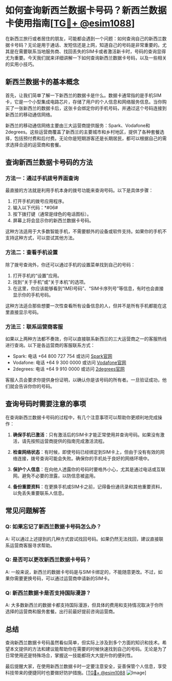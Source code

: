 # 如何查询新西兰数据卡号码？新西兰数据卡使用指南[[TG💪+ @esim1088](https://t.me/s/esim1088)]

在新西兰旅行或者居住的朋友，可能都会遇到一个问题：如何查询自己的新西兰数据卡号码？无论是用于通话、发短信还是上网，知道自己的号码是非常重要的。尤其是在需要联系当地服务商、找回丢失的SIM卡或者激活新卡时，号码的查询显得尤为重要。今天我们就来详细讲解一下如何查询新西兰数据卡号码，以及一些相关的实用小技巧。

## 新西兰数据卡的基本概念

首先，让我们简单了解一下新西兰的数据卡是什么。数据卡通常指的是手机SIM卡，它是一个小型集成电路芯片，存储了用户的个人信息和网络服务信息。当你购买了一张新西兰的数据卡后，这张卡会绑定你的手机号码，并通过这个号码连接到新西兰的移动通信网络。

新西兰的移动通信网络主要由三大运营商提供服务：Spark、Vodafone和2degrees。这些运营商覆盖了新西兰的主要城市和乡村地区，提供了各种套餐选择，包括预付费和后付费。无论你是短期游客还是长期居民，都可以根据自己的需求选择合适的运营商和套餐。

## 查询新西兰数据卡号码的方法

### 方法一：通过手机拨号界面查询

最直接的方法就是利用手机本身的拨号功能来查询号码。以下是具体步骤：

1. 打开手机的拨号应用程序。
2. 输入以下代码：*#06#
3. 按下拨打键（通常是绿色的电话图标）。
4. 屏幕上将会显示你的新西兰数据卡号码。

这种方法适用于大多数智能手机，不需要额外的设备或软件支持。如果你的手机不支持这种方式，可以尝试其他方法。

### 方法二：查看手机设置

除了拨号查询外，你还可以通过手机的设置菜单找到自己的号码：

1. 打开手机的“设置”应用。
2. 找到“关于手机”或“关于本机”的选项。
3. 在这里，你应该能够看到“IMEI号码”、“SIM卡序列号”等信息，有时也会直接显示你的手机号码。

这种方法适合那些想要一次性查看所有设备信息的人，但并不是所有手机都能在这里直接显示号码。

### 方法三：联系运营商客服

如果以上两种方法都不奏效，你可以直接联系新西兰的三大运营商之一的客服热线进行查询。以下是各运营商的客服联系方式：

- Spark: 电话 +64 800 727 754 或访问 [Spark官网](https://www.spark.co.nz)
- Vodafone: 电话 +64 9 300 0000 或访问 [Vodafone官网](https://www.vodafone.co.nz)
- 2degrees: 电话 +64 9 910 0000 或访问 [2degrees官网](https://www.2degreesmobile.co.nz)

客服人员会要求你提供身份证明，以确认你是该号码的所有者。一旦验证成功，他们就会告诉你你的号码。

## 查询号码时需要注意的事项

在查询新西兰数据卡号码的过程中，有几个注意事项可以帮助你更顺利地完成操作：

1. **确保手机已激活**：只有激活后的SIM卡才能正常使用并查询号码。如果没有激活，请先按照运营商提供的指南完成激活流程。
   
2. **检查网络状态**：有时候，即使号码已经绑定到SIM卡上，但由于没有有效的网络连接，拨号查询可能会失败。确保你的手机处于良好的网络环境中。

3. **保护个人信息**：在向他人透露你的号码时要格外小心，尤其是通过电话或互联网。避免不必要的泄露，以防信息被盗用。

4. **备份重要资料**：在更换手机或SIM卡之前，记得备份通讯录和其他重要资料，以免丢失重要联系人信息。

## 常见问题解答

### Q: 如果忘记了新西兰数据卡号码怎么办？

A: 可以通过上述提到的几种方式尝试找回号码。如果仍然无法找回，建议直接联系运营商客服寻求帮助。

### Q: 是否可以更改新西兰数据卡号码？

A: 一般来说，新西兰的数据卡号码是与SIM卡绑定的，不能随意更改。不过，如果你需要更换号码，可以通过运营商申请新的SIM卡。

### Q: 新西兰数据卡是否支持国际漫游？

A: 大多数新西兰的数据卡都支持国际漫游，但具体的费用和支持情况取决于你所选择的运营商和服务套餐。出行前最好提前咨询运营商。

## 总结

查询新西兰数据卡号码虽然看似简单，但实际上涉及到多个方面的知识和技术。希望本文提供的方法和建议能帮助你在需要的时候快速找到自己的号码。无论是为了日常使用还是特殊场合，掌握这一技能都将大大提升你的便利性。

最后提醒大家，在使用新西兰数据卡时一定要注意安全，妥善保管个人信息，享受科技带来的便捷同时也要做好防护措施。[[TG💪+ @esim1088](https://t.me/s/esim1088) ![Image](https://i.postimg.cc/4NQfJmqS/Snipaste-2025-05-13-00-14-12.png)]